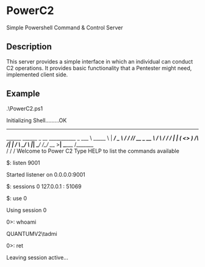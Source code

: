 # PowerC2

Simple Powershell Command & Control Server

## Description

This server provides a simple interface in which an individual can conduct C2 operations.
It provides basic functionality that a Pentester might need, implemented client side.

## Example

.\PowerC2.ps1

Initializing Shell.........OK

__________                            _________  ________  
\______   \______  _  __ ___________  \_   ___ \ \_____  \ 
 |     ___/  _ \ \/ \/ // __ \_  __ \ /    \  \/  /  ____/ 
 |    |  (  <_> )     /\  ___/|  | \/ \     \____/       \ 
 |____|   \____/ \/\_/  \___  >__|     \______  /\_______ \
                            \/                \/         \/
Welcome to Power C2
Type HELP to list the commands available

$: listen 9001

Started listener on 0.0.0.0:9001


$: sessions
0	 127.0.0.1 : 51069

$: use 0

Using session 0

 0\>: whoami

QUANTUMV2\tadmi

 0\>: ret

Leaving session active...